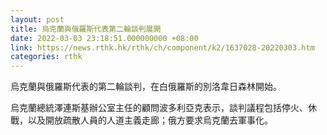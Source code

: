 ```yaml
---
layout: post
title: 烏克蘭與俄羅斯代表第二輪談判展開
date: 2022-03-03 23:18:51.000000000 +08:00
link: https://news.rthk.hk/rthk/ch/component/k2/1637028-20220303.htm
categories: rthk
---
```


烏克蘭與俄羅斯代表的第二輪談判，在白俄羅斯的別洛韋日森林開始。

烏克蘭總統澤連斯基辦公室主任的顧問波多利亞克表示，談判議程包括停火、休戰，以及開放疏散人員的人道主義走廊；俄方要求烏克蘭去軍事化。
